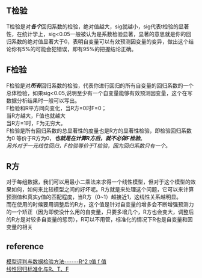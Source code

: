 ## T检验  
T检验是对***各个***回归系数的检验，绝对值越大，sig就越小，sig代表t检验的显著性，在统计学上，sig<0.05一般被认为是系数检验显著，显著的意思就是你的回归系数的绝对值显著大于0，表明自变量可以有效预测因变量的变异，做出这个结论你有5%的可能会犯错误，即有95%的把握结论正确。

## F检验 
F检验是对***所有***回归系数的检验，代表你进行回归的所有自变量的回归系数的一个总体检验，如果sig<0.05,说明至少有一个自变量能够有效预测因变量，这个在写数据分析结果时一般可以写出。  
F检验和R平方同向变化，当R方=0时F=0；  
当R方越大，F值也就越大  
当R方=1时，F为无穷大。  
F检验是所有回归系数的总显著性的度量也是R方的显著性检验，即检验回归系数为0 等价于R方为0，***也就是在计算R方后，就不必做F检验***。  
*另外对于一元线性回归，F检验等价于T检验，因为回归系数只有一个。*

## R方  
对于每组数据，我们可以用最小二乘法来求得一个线性模型，但对于这个模型的效果如何，如何来比较模型之间的好坏呢。R方就是来处理这个问题，它可以来计算预测值和真实y值的匹配程度，当R方（0~1）越接近1，这线性关系越明显。  
而在使用的时候要用调整后的R方，这个值是针对自变量的增多会不断增强预测力的一个矫正（因为即使没什么用的自变量，只要多增几个，R方也会变大，调整后的R方是对较多自变量的惩罚），R可以不用管，标准化的情况下R也是自变量和因变量的相关

## reference
[模型评判与数据检验方法------R^2 t值 f 值](https://blog.csdn.net/m0_38079848/article/details/85101556)  
[线性回归标准化与R、T、F](https://blog.csdn.net/jinruoyanxu/article/details/51628441)
